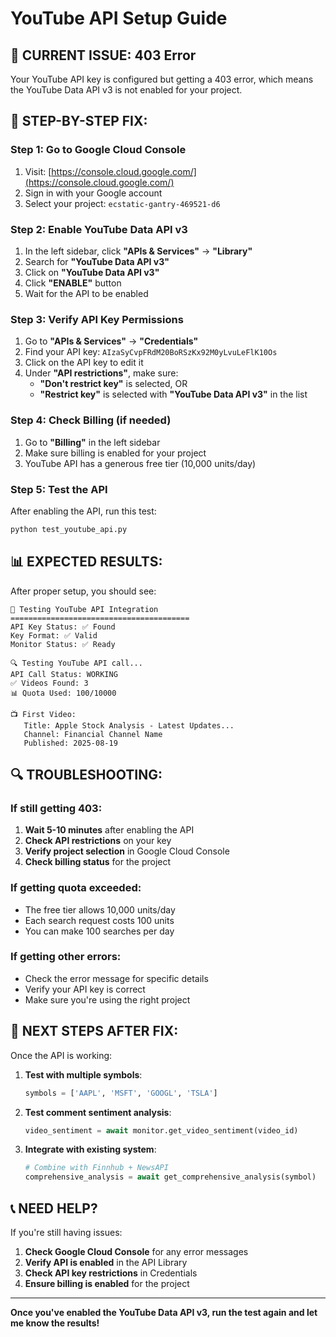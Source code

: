# YouTube API Setup Guide

## 🚨 **CURRENT ISSUE: 403 Error**

Your YouTube API key is configured but getting a 403 error, which means the YouTube Data API v3 is not enabled for your project.

## 🔧 **STEP-BY-STEP FIX:**

### **Step 1: Go to Google Cloud Console**
1. Visit: [https://console.cloud.google.com/](https://console.cloud.google.com/)
2. Sign in with your Google account
3. Select your project: `ecstatic-gantry-469521-d6`

### **Step 2: Enable YouTube Data API v3**
1. In the left sidebar, click **"APIs & Services"** → **"Library"**
2. Search for **"YouTube Data API v3"**
3. Click on **"YouTube Data API v3"**
4. Click **"ENABLE"** button
5. Wait for the API to be enabled

### **Step 3: Verify API Key Permissions**
1. Go to **"APIs & Services"** → **"Credentials"**
2. Find your API key: `AIzaSyCvpFRdM20BoRSzKx92M0yLvuLeFlK10Os`
3. Click on the API key to edit it
4. Under **"API restrictions"**, make sure:
   - **"Don't restrict key"** is selected, OR
   - **"Restrict key"** is selected with **"YouTube Data API v3"** in the list

### **Step 4: Check Billing (if needed)**
1. Go to **"Billing"** in the left sidebar
2. Make sure billing is enabled for your project
3. YouTube API has a generous free tier (10,000 units/day)

### **Step 5: Test the API**
After enabling the API, run this test:

```bash
python test_youtube_api.py
```

## 📊 **EXPECTED RESULTS:**

After proper setup, you should see:
```
🧪 Testing YouTube API Integration
========================================
API Key Status: ✅ Found
Key Format: ✅ Valid
Monitor Status: ✅ Ready

🔍 Testing YouTube API call...
API Call Status: WORKING
✅ Videos Found: 3
📊 Quota Used: 100/10000

📺 First Video:
   Title: Apple Stock Analysis - Latest Updates...
   Channel: Financial Channel Name
   Published: 2025-08-19
```

## 🔍 **TROUBLESHOOTING:**

### **If still getting 403:**
1. **Wait 5-10 minutes** after enabling the API
2. **Check API restrictions** on your key
3. **Verify project selection** in Google Cloud Console
4. **Check billing status** for the project

### **If getting quota exceeded:**
- The free tier allows 10,000 units/day
- Each search request costs 100 units
- You can make 100 searches per day

### **If getting other errors:**
- Check the error message for specific details
- Verify your API key is correct
- Make sure you're using the right project

## 🎯 **NEXT STEPS AFTER FIX:**

Once the API is working:

1. **Test with multiple symbols**:
   ```python
   symbols = ['AAPL', 'MSFT', 'GOOGL', 'TSLA']
   ```

2. **Test comment sentiment analysis**:
   ```python
   video_sentiment = await monitor.get_video_sentiment(video_id)
   ```

3. **Integrate with existing system**:
   ```python
   # Combine with Finnhub + NewsAPI
   comprehensive_analysis = await get_comprehensive_analysis(symbol)
   ```

## 📞 **NEED HELP?**

If you're still having issues:

1. **Check Google Cloud Console** for any error messages
2. **Verify API is enabled** in the API Library
3. **Check API key restrictions** in Credentials
4. **Ensure billing is enabled** for the project

---

**Once you've enabled the YouTube Data API v3, run the test again and let me know the results!**
